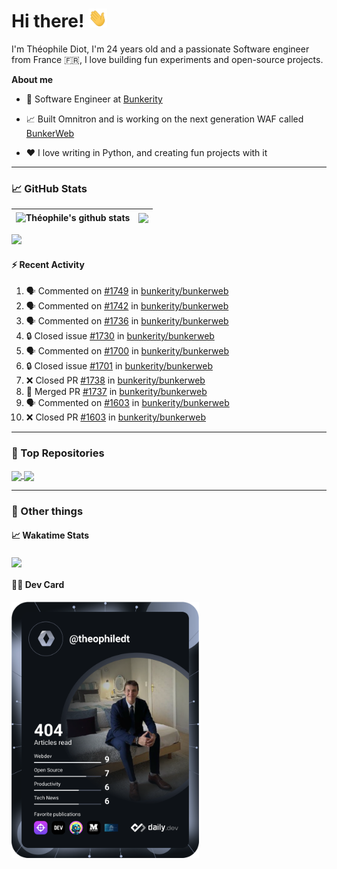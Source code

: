 # Hi there! <img src="./wave.gif" width="30px" height="30px" />

I'm Théophile Diot, I'm 24 years old and a passionate Software engineer from France 🇫🇷, I love building fun experiments and open-source projects.

**About me**

- 💼 Software Engineer at [Bunkerity](https://www.bunkerity.com/)

- 📈 Built Omnitron and is working on the next generation WAF called [BunkerWeb](https://www.bunkerweb.io)

- ❤️ I love writing in Python, and creating fun projects with it

---

### 📈 GitHub Stats

| <img align="center" src="https://github-readme-stats.vercel.app/api?username=TheophileDiot&show_icons=true&include_all_commits=true&theme=algolia&hide_border=true&rank_icon=github" alt="Théophile's github stats" /> | <img align="center" src="https://github-readme-stats.vercel.app/api/top-langs/?username=TheophileDiot&layout=compact&theme=algolia&hide_border=true" /> |
| ---------------------------------------------------------------------------------------------------------------------------------------------------------------------------------------------------------------------- | ------------------------------------------------------------------------------------------------------------------------------------------------------- |

![](https://github-readme-activity-graph.vercel.app/graph?username=TheophileDiot&theme=tokyo-night)

#### :zap: Recent Activity

<!--START_SECTION:activity-->
1. 🗣 Commented on [#1749](https://github.com/bunkerity/bunkerweb/pull/1749#issuecomment-2500304304) in [bunkerity/bunkerweb](https://github.com/bunkerity/bunkerweb)
2. 🗣 Commented on [#1742](https://github.com/bunkerity/bunkerweb/issues/1742#issuecomment-2497265201) in [bunkerity/bunkerweb](https://github.com/bunkerity/bunkerweb)
3. 🗣 Commented on [#1736](https://github.com/bunkerity/bunkerweb/issues/1736#issuecomment-2497254644) in [bunkerity/bunkerweb](https://github.com/bunkerity/bunkerweb)
4. 🔒 Closed issue [#1730](https://github.com/bunkerity/bunkerweb/issues/1730) in [bunkerity/bunkerweb](https://github.com/bunkerity/bunkerweb)
5. 🗣 Commented on [#1700](https://github.com/bunkerity/bunkerweb/issues/1700#issuecomment-2497237223) in [bunkerity/bunkerweb](https://github.com/bunkerity/bunkerweb)
6. 🔒 Closed issue [#1701](https://github.com/bunkerity/bunkerweb/issues/1701) in [bunkerity/bunkerweb](https://github.com/bunkerity/bunkerweb)
7. ❌ Closed PR [#1738](https://github.com/bunkerity/bunkerweb/pull/1738) in [bunkerity/bunkerweb](https://github.com/bunkerity/bunkerweb)
8. 🎉 Merged PR [#1737](https://github.com/bunkerity/bunkerweb/pull/1737) in [bunkerity/bunkerweb](https://github.com/bunkerity/bunkerweb)
9. 🗣 Commented on [#1603](https://github.com/bunkerity/bunkerweb/pull/1603#issuecomment-2488350874) in [bunkerity/bunkerweb](https://github.com/bunkerity/bunkerweb)
10. ❌ Closed PR [#1603](https://github.com/bunkerity/bunkerweb/pull/1603) in [bunkerity/bunkerweb](https://github.com/bunkerity/bunkerweb)
<!--END_SECTION:activity-->

---

### 🔧 Top Repositories

<a href="https://github.com/bunkerity/bunkerweb">
  <img align="center" src="https://github-readme-stats.vercel.app/api/pin/?username=Bunkerity&repo=bunkerweb&theme=algolia" />
</a>
<a href="https://github.com/TheophileDiot/Omnitron">
  <img align="center" src="https://github-readme-stats.vercel.app/api/pin/?username=TheophileDiot&repo=Omnitron&theme=algolia" />
</a>

---

### 🎉 Other things

#### 📈 Wakatime Stats

<a href="https://wakatime.com/@theophile_bunkerity">
  <img align="center" src="https://github-readme-stats.vercel.app/api/wakatime?username=3aa5ce41-c253-43d9-8441-a721e446a45f&layout=compact&theme=algolia" />
</a>

#### 👨‍💻 Dev Card

<a href="https://app.daily.dev/TheophileDt">
  <img src="./devcard.svg" width="300" alt="Théophile Diot's Dev Card"/>
</a>
